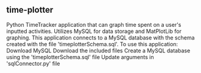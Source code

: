 ## time-plotter
Python TimeTracker application that can graph time spent on a user's inputted activities. Utilizes MySQL for data storage and MatPlotLib for graphing.
This application connects to a MySQL database with the schema created with the file 'timeplotterSchema.sql'. 
To use this application:
    Download MySQL
    Download the included files
    Create a MySQL database using the 'timeplotterSchema.sql' file
    Update arguments in 'sqlConnector.py' file 